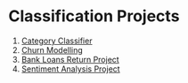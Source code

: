 # Classification Projects

1) [Category Classifier](https://github.com/raofida75/PersonalProjects/blob/main/Classification%20Projects/Category%20Classifier/Category%20Classifier%20-%20Project.ipynb)
2) [Churn Modelling](https://github.com/raofida75/PersonalProjects/blob/main/Classification%20Projects/Churn%20Modelling/Churn%20Modelling%20Project.ipynb)
3) [Bank Loans Return Project](https://github.com/raofida75/PersonalProjects/blob/main/Classification%20Projects/Loans%20Project/Loans%20Project.ipynb)
4) [Sentiment Analysis Project](https://bit.ly/3l6ZcHO)
